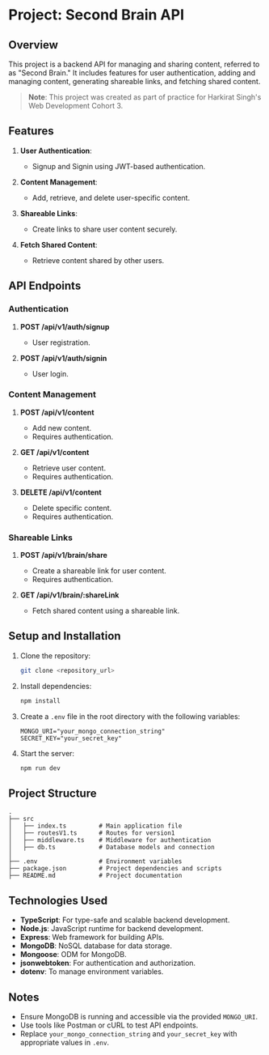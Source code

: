 # Project: Second Brain API

## Overview
This project is a backend API for managing and sharing content, referred to as "Second Brain." It includes features for user authentication, adding and managing content, generating shareable links, and fetching shared content.

> **Note**: This project was created as part of practice for Harkirat Singh's Web Development Cohort 3.

## Features
1. **User Authentication**:
   - Signup and Signin using JWT-based authentication.

2. **Content Management**:
   - Add, retrieve, and delete user-specific content.

3. **Shareable Links**:
   - Create links to share user content securely.

4. **Fetch Shared Content**:
   - Retrieve content shared by other users.

## API Endpoints

### Authentication
1. **POST /api/v1/auth/signup**
   - User registration.

2. **POST /api/v1/auth/signin**
   - User login.

### Content Management
1. **POST /api/v1/content**
   - Add new content.
   - Requires authentication.

2. **GET /api/v1/content**
   - Retrieve user content.
   - Requires authentication.

3. **DELETE /api/v1/content**
   - Delete specific content.
   - Requires authentication.

### Shareable Links
1. **POST /api/v1/brain/share**
   - Create a shareable link for user content.
   - Requires authentication.

2. **GET /api/v1/brain/:shareLink**
   - Fetch shared content using a shareable link.

## Setup and Installation

1. Clone the repository:
   ```bash
   git clone <repository_url>
   ```
2. Install dependencies:
   ```bash
   npm install
   ```
3. Create a `.env` file in the root directory with the following variables:
   ```env
   MONGO_URI="your_mongo_connection_string"
   SECRET_KEY="your_secret_key"
   ```
4. Start the server:
   ```bash
   npm run dev
   ```

## Project Structure
```
.
├── src
│   ├── index.ts         # Main application file
│   ├── routesV1.ts      # Routes for version1
│   ├── middleware.ts    # Middleware for authentication
│   ├── db.ts            # Database models and connection
│
├── .env                 # Environment variables
├── package.json         # Project dependencies and scripts
├── README.md            # Project documentation
```

## Technologies Used
- **TypeScript**: For type-safe and scalable backend development.
- **Node.js**: JavaScript runtime for backend development.
- **Express**: Web framework for building APIs.
- **MongoDB**: NoSQL database for data storage.
- **Mongoose**: ODM for MongoDB.
- **jsonwebtoken**: For authentication and authorization.
- **dotenv**: To manage environment variables.

## Notes
- Ensure MongoDB is running and accessible via the provided `MONGO_URI`.
- Use tools like Postman or cURL to test API endpoints.
- Replace `your_mongo_connection_string` and `your_secret_key` with appropriate values in `.env`.
